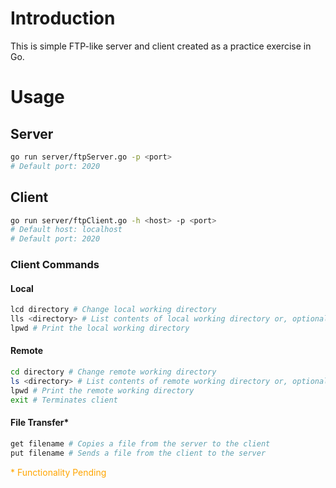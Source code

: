 # Introduction

This is simple FTP-like server and client created as a practice exercise in Go.

# Usage
## Server
```sh
go run server/ftpServer.go -p <port>
# Default port: 2020
```

## Client
```sh
go run server/ftpClient.go -h <host> -p <port>
# Default host: localhost
# Default port: 2020
```
### Client Commands
#### Local
```sh
lcd directory # Change local working directory
lls <directory> # List contents of local working directory or, optionally, specify an alternate directory
lpwd # Print the local working directory
```

#### Remote
```sh
cd directory # Change remote working directory
ls <directory> # List contents of remote working directory or, optionally, specify an alternate directory
lpwd # Print the remote working directory
exit # Terminates client
```

#### File Transfer*

```sh
get filename # Copies a file from the server to the client
put filename # Sends a file from the client to the server
```
<span style="color: orange">* Functionality Pending</span>